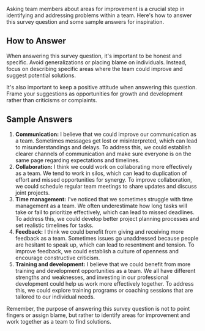

Asking team members about areas for improvement is a crucial step in identifying and addressing problems within a team. Here's how to answer this survey question and some sample answers for inspiration.

How to Answer
-------------

When answering this survey question, it's important to be honest and specific. Avoid generalizations or placing blame on individuals. Instead, focus on describing specific areas where the team could improve and suggest potential solutions.

It's also important to keep a positive attitude when answering this question. Frame your suggestions as opportunities for growth and development rather than criticisms or complaints.

Sample Answers
--------------

1. **Communication:** I believe that we could improve our communication as a team. Sometimes messages get lost or misinterpreted, which can lead to misunderstandings and delays. To address this, we could establish clearer channels of communication and make sure everyone is on the same page regarding expectations and timelines.
2. **Collaboration:** I think we could work on collaborating more effectively as a team. We tend to work in silos, which can lead to duplication of effort and missed opportunities for synergy. To improve collaboration, we could schedule regular team meetings to share updates and discuss joint projects.
3. **Time management:** I've noticed that we sometimes struggle with time management as a team. We often underestimate how long tasks will take or fail to prioritize effectively, which can lead to missed deadlines. To address this, we could develop better project planning processes and set realistic timelines for tasks.
4. **Feedback:** I think we could benefit from giving and receiving more feedback as a team. Sometimes issues go unaddressed because people are hesitant to speak up, which can lead to resentment and tension. To improve feedback, we could establish a culture of openness and encourage constructive criticism.
5. **Training and development:** I believe that we could benefit from more training and development opportunities as a team. We all have different strengths and weaknesses, and investing in our professional development could help us work more effectively together. To address this, we could explore training programs or coaching sessions that are tailored to our individual needs.

Remember, the purpose of answering this survey question is not to point fingers or assign blame, but rather to identify areas for improvement and work together as a team to find solutions.
